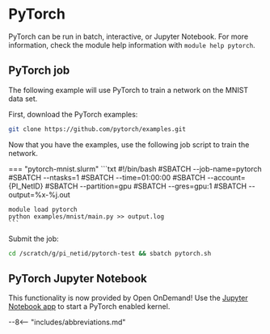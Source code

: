 # PyTorch

PyTorch can be run in batch, interactive, or Jupyter Notebook. For more information, check the module help information with `module help pytorch`.

## PyTorch job

The following example will use PyTorch to train a network on the MNIST data set.

First, download the PyTorch examples:

```bash
git clone https://github.com/pytorch/examples.git
```

Now that you have the examples, use the following job script to train the network.

<!-- markdownlint-disable MD046 -->
=== "pytorch-mnist.slurm"
    ```txt
    #!/bin/bash
    #SBATCH --job-name=pytorch
    #SBATCH --ntasks=1
    #SBATCH --time=01:00:00
    #SBATCH --account={PI_NetID}
    #SBATCH --partition=gpu
    #SBATCH --gres=gpu:1
    #SBATCH --output=%x-%j.out

    module load pytorch
    python examples/mnist/main.py >> output.log  
    ```
<!-- markdownlint-enable MD046 -->

Submit the job:

```bash
cd /scratch/g/pi_netid/pytorch-test && sbatch pytorch.sh
```

## PyTorch Jupyter Notebook

This functionality is now provided by Open OnDemand! Use the [Jupyter Notebook app](https://ondemand.rcc.mcw.edu/pun/sys/dashboard/batch_connect/sys/bc_hpc_jupyter/session_contexts/new) to start a PyTorch enabled kernel.

--8<-- "includes/abbreviations.md"
